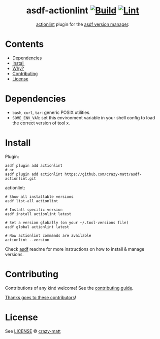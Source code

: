 <div align="center">

# asdf-actionlint [![Build](https://github.com/crazy-matt/asdf-actionlint/actions/workflows/build.yml/badge.svg)](https://github.com/crazy-matt/asdf-actionlint/actions/workflows/build.yml) [![Lint](https://github.com/crazy-matt/asdf-actionlint/actions/workflows/lint.yml/badge.svg)](https://github.com/crazy-matt/asdf-actionlint/actions/workflows/lint.yml)


[actionlint](https://github.com/rhysd/actionlint/blob/main/docs/README.md) plugin for the [asdf version manager](https://asdf-vm.com).

</div>

# Contents

- [Dependencies](#dependencies)
- [Install](#install)
- [Why?](#why)
- [Contributing](#contributing)
- [License](#license)

# Dependencies

- `bash`, `curl`, `tar`: generic POSIX utilities.
- `SOME_ENV_VAR`: set this environment variable in your shell config to load the correct version of tool x.

# Install

Plugin:

```shell
asdf plugin add actionlint
# or
asdf plugin add actionlint https://github.com/crazy-matt/asdf-actionlint.git
```

actionlint:

```shell
# Show all installable versions
asdf list-all actionlint

# Install specific version
asdf install actionlint latest

# Set a version globally (on your ~/.tool-versions file)
asdf global actionlint latest

# Now actionlint commands are available
actionlint --version
```

Check [asdf](https://github.com/asdf-vm/asdf) readme for more instructions on how to
install & manage versions.

# Contributing

Contributions of any kind welcome! See the [contributing guide](contributing.md).

[Thanks goes to these contributors](https://github.com/crazy-matt/asdf-actionlint/graphs/contributors)!

# License

See [LICENSE](LICENSE) © [crazy-matt](https://github.com/crazy-matt/)
